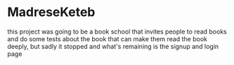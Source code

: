 # MadreseKeteb
this project was going to be a book school that invites people to read books and do some tests about the book that can make them read the book deeply, but sadly it stopped and what's remaining is the signup and login page
